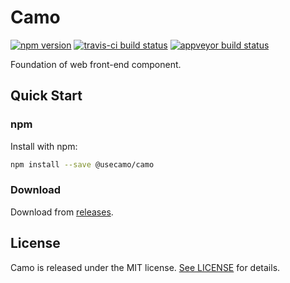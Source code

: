 # Camo

[![npm version](https://img.shields.io/npm/v/@usecamo/camo.svg)](https://npmjs.com/package/@usecamo/camo)
[![travis-ci build status](https://travis-ci.com/usecamo/camo.svg?branch=master)](https://travis-ci.com/usecamo/camo)
[![appveyor build status](https://ci.appveyor.com/api/projects/status/gaoip2jpismrxyqk/branch/master?svg=true)](https://ci.appveyor.com/project/jasonnam/camo/branch/master)

Foundation of web front-end component.

## Quick Start

### npm

Install with npm:

```sh
npm install --save @usecamo/camo
```

### Download

Download from [releases](https://github.com/usecamo/camo/releases).

## License

Camo is released under the MIT license. [See LICENSE](https://github.com/usecamo/camo/blob/master/LICENSE) for details.

